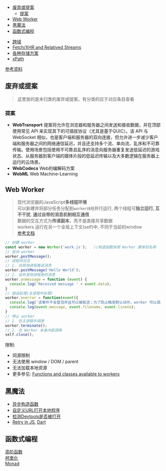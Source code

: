<!-- TOC -->

- [废弃或提案](#废弃或提案)
  - [提案](#提案)
- [Web Worker](#web-worker)
- [黑魔法](#黑魔法)
- [函数式编程](#函数式编程)

<!-- /TOC -->

- [跨域](./network/Same-origin-policy.md)
- [Fetch/XHR and Relatived Streams](./network/fetch&XHR.md)
- [各种存储方案](./storages.md)
- [xPath](./xpath.md)


[参考资料](https://dwqs.gitbooks.io/frontenddevhandbook/content/)

## 废弃或提案
> 这里放的是未归类的废弃或提案。有分类的应于对应条目查看
### 提案
- **WebTransport** 提案将允许在浏览器和服务器之间发送和接收数据，并在顶部使用常见 API 来实现其下的可插拔协议（尤其是基于QUIC）。该 API 与 WebSocket 相似，也是客户端和服务器的双向连接，但允许进一步减少客户端和服务器之间的网络通信延迟，并且还支持多个流、单向流、乱序和不可靠传输。使用场景包括使用不可靠且乱序的消息向服务器重复发送低延迟的游戏状态、从服务器到客户端的媒体片段的低延迟传输以及大多数逻辑在服务器上运行的云场景。
- **WebCodecs** Web的编解码方案
- **WebML** Web Machine-Learning

## Web Worker
> 现代浏览器的JavaScript**多线程环境**<br>
> 可以新建并将部分任务分配到`worker线程`并行运行, 两个线程可**独立运行, 互不干扰**. **通过自带的消息机制相互通信**<br>
> 数据的交互方式为**传递副本**，而不是直接共享数据<br>
> workers 运行在另一个全局上下文(self)中, 不同于当前的window<br>
> [参考文档](https://developer.mozilla.org/zh-CN/docs/Web/API/Web_Workers_API/Using_web_workers)

```js
// 创建 worker
const worker = new Worker('work.js');   //构造函数采用 Worker 脚本的名称
// 启动 worker
worker.postMessage();
// 进程间交互
// 1. 向其他进程推送消息
worker.postMessage('Hello World');
// 2. 监听其他进程来的消息
worker.onmessage = function (event) {
  console.log('Received message ' + event.data);
}
// 错误处理(主进程中处理)
worker.onerror = function(event){
  console.log('该事件不会冒泡并且可以被取消；为了防止触发默认动作，worker 可以调用错误事件的 preventDefault()方法');
  console.log(event.message, event.filename, event.lineno);   
}
// 停止 worker
// 1. 在主进程中调用
worker.terminate();
// 2. 在 Worker 本身内部调用
self.close();
```
限制:<br>

+ 同源限制
+ 无法使用 window / DOM / parent
+ 无法加载本地资源
+ 更多参见: [Functions and classes available to workers](https://developer.mozilla.org/en-US/docs/Web/API/Web_Workers_API/Functions_and_classes_available_to_workers)

## 黑魔法
- [异步构造函数](https://www.blackglory.me/async-constructor/)
- [自定义URL打开本地程序](https://www.lefer.cn/posts/12763/)
- [检测Devtools是否被打开](https://nocilol.me/archives/lab/check-browser-devtools-open/)
- [Retry in JS](https://lihautan.com/retry-async-function-with-callback-promise/), [Dart](https://stackoverflow.com/questions/56328814/how-can-i-retry-a-future-in-dart-flutter)

## 函数式编程
[高阶函数](https://segmentfault.com/a/1190000017569569)<br>
[柯里化](https://segmentfault.com/a/1190000006096034#articleHeader1)<br>
[Monad](https://github.com/cangSDARM/rust-scratch/blob/master/src/gof/state_monad.rs)
